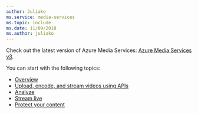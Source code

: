 ```yaml
---
author: Juliako
ms.service: media-services
ms.topic: include
ms.date: 11/09/2018	
ms.author: juliako
---
```

Check out the latest version of Azure Media Services: [Azure Media Services v3](https://docs.microsoft.com/azure/media-services/latest/).

You can start with the following topics: 

* [Overview](https://docs.microsoft.com/azure/media-services/latest/media-services-overview)
* [Upload, encode, and stream videos using APIs](https://docs.microsoft.com/azure/media-services/latest/stream-files-tutorial-with-api)
* [Analyze](https://docs.microsoft.com/azure/media-services/latest/analyze-videos-tutorial-with-api)
* [Stream live](https://docs.microsoft.com/azure/media-services/latest/stream-live-tutorial-with-api)
* [Protect your content](https://docs.microsoft.com/azure/media-services/latest/protect-with-aes128)
